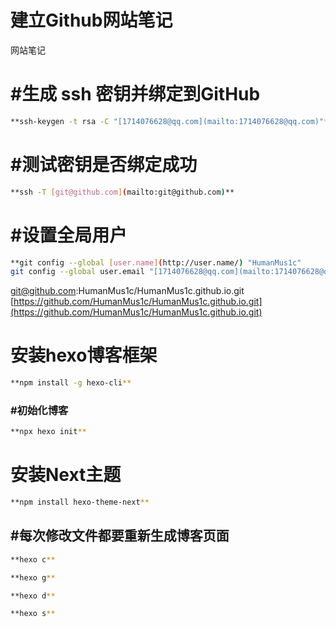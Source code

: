 # 建立Github网站笔记
网站笔记
# #生成 ssh 密钥并绑定到GitHub

```bash
**ssh-keygen -t rsa -C "[1714076628@qq.com](mailto:1714076628@qq.com)"**
```

# #测试密钥是否绑定成功

```bash
**ssh -T [git@github.com](mailto:git@github.com)**
```

# #设置全局用户

```bash
**git config --global [user.name](http://user.name/) "HumanMus1c"
git config --global user.email "[1714076628@qq.com](mailto:1714076628@qq.com)"**
```

[git@github.com](mailto:git@github.com):HumanMus1c/HumanMus1c.github.io.git
[https://github.com/HumanMus1c/HumanMus1c.github.io.git](https://github.com/HumanMus1c/HumanMus1c.github.io.git)

# 安装hexo博客框架

```bash
**npm install -g hexo-cli**
```

### #初始化博客

```bash
**npx hexo init**
```

# 安装Next主题

```bash
**npm install hexo-theme-next**
```

## #每次修改文件都要重新生成博客页面

```bash
**hexo c**
```

```bash
**hexo g**
```

```bash
**hexo d**
```

```bash
**hexo s**
```